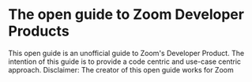 The open guide to Zoom Developer Products
=========================================

This open guide is an unofficial guide to Zoom's Developer Product. The intention of this guide is to provide a code centric and use-case centric approach. Disclaimer: The creator of this open guide works for Zoom
